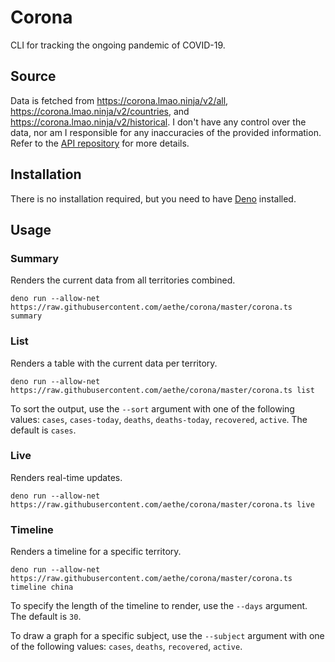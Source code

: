# Corona

CLI for tracking the ongoing pandemic of COVID-19.

## Source

Data is fetched from https://corona.lmao.ninja/v2/all, https://corona.lmao.ninja/v2/countries, and https://corona.lmao.ninja/v2/historical. I don't have any control over the data, nor am I responsible for any inaccuracies of the provided information. Refer to the [API repository](https://github.com/NovelCOVID/API) for more details.

## Installation

There is no installation required, but you need to have [Deno](https://deno.land) installed.

## Usage

### Summary

Renders the current data from all territories combined.

```
deno run --allow-net https://raw.githubusercontent.com/aethe/corona/master/corona.ts summary
```

### List

Renders a table with the current data per territory.

```
deno run --allow-net https://raw.githubusercontent.com/aethe/corona/master/corona.ts list
```

To sort the output, use the `--sort` argument with one of the following values: `cases`, `cases-today`, `deaths`, `deaths-today`, `recovered`, `active`. The default is `cases`.

### Live

Renders real-time updates.

```
deno run --allow-net https://raw.githubusercontent.com/aethe/corona/master/corona.ts live
```

### Timeline

Renders a timeline for a specific territory.

```
deno run --allow-net https://raw.githubusercontent.com/aethe/corona/master/corona.ts timeline china
```

To specify the length of the timeline to render, use the `--days` argument. The default is `30`.

To draw a graph for a specific subject, use the `--subject` argument with one of the following values: `cases`, `deaths`, `recovered`, `active`.
